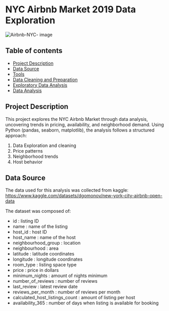 # NYC Airbnb Market 2019 Data Exploration

![Airbnb-NYC- image](https://github.com/user-attachments/assets/66dcab0c-bf43-4c2c-a5c1-5335f22aad3f)

## Table of contents
- [Project Description ](#project-description) 
- [Data Source](#data-sources)
- [Tools](#tools)
- [Data Cleaning and Preparation](#data-cleaning-and-preparation)
- [Exploratory Data Analysis](#exploratory-data-analysis)
- [Data Analysis](#data-analysis)

## Project Description
This project explores the NYC Airbnb Market through data analysis, uncovering trends in pricing, availability, and neighborhood demand. Using Python (pandas, seaborn, matplotlib), the analysis follows a structured approach: 
1. Data Exploration and cleaning
2. Price patterns
3. Neighborhood trends
4. Host behavior

## Data Source
The data used for this analysis was collected from kaggle: https://www.kaggle.com/datasets/dgomonov/new-york-city-airbnb-open-data

The dataset was composed of: 
- id : listing ID
- name : name of the listing
- host_id : host ID
- host_name : name of the host
- neighbourhood_group : location
- neighbourhood : area
- latitude : latitude coordinates
- longitude : longitude coordinates
- room_type : listing space type
- price : price in dollars
- minimum_nights : amount of nights minimum
- number_of_reviews : number of reviews
- last_review : latest review date
- reviews_per_month : number of reviews per month
- calculated_host_listings_count : amount of listing per host
- availability_365 : number of days when listing is available for booking

